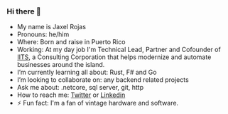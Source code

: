 ### Hi there 👋

- My name is Jaxel Rojas 
- Pronouns: he/him
- Where: Born and raise in Puerto Rico
- Working: At my day job I'm Technical Lead, Partner and Cofounder of [IITS](https://www.iitspr.com/), a Consulting Corporation that helps modernize and automate businesses around the island.
- I’m currently learning all about: Rust, F# and Go
- I’m looking to collaborate on: any backend related projects
- Ask me about: .netcore, sql server, git, http
- How to reach me: [Twitter](https://twitter.com/jaxelr) or [Linkedin](https://www.linkedin.com/in/jaxelr/)
- ⚡ Fun fact: I'm a fan of vintage hardware and software.
